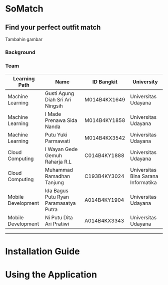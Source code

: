 # SoMatch
## Find your perfect outfit match

Tambahin gambar

### Background


### Team

|   Learning Path    | Name                                  | ID Bangkit       |              University              | 
| ------------------ | --------------------------------------|------------------|--------------------------------------|
| Machine Learning   |Gusti Agung Diah Sri Ari Ningsih       |M014B4KX1649      |Universitas Udayana                   |
| Machine Learning   |I Made Prenawa Sida Nanda              | M014B4KY1858     |Universitas Udayana                   |
| Machine Learning   |Putu Yuki Parmawati                    |M014B4KX3542      |Universitas Udayana                   |
| Cloud Computing    |I Wayan Gede Gemuh Raharja R.L         | C014B4KY1888     |Universitas Udayana                   |
| Cloud Computing    |Muhammad Ramadhan Tanjung              |C193B4KY3024      |Universitas Bina Sarana Informatika   |
| Mobile Development |Ida Bagus Putu Ryan Paramasatya Putra  |A014B4KY1904      |Universitas Udayana                   |
| Mobile Development |Ni Putu Dita Ari Pratiwi               |A014B4KX3343      |Universitas Udayana                   |

***

# Installation Guide

# Using the Application
